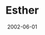 ---
layout: message
category: message
series: "Icons"
title: "Esther"
date: 2002-06-01
audio-description: "Discover, honor and learn from these icons.  "
audio: ""
audio-title: "Esther"
audio-duration: ":"
---